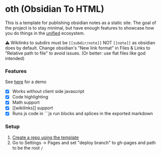 # oth (Obsidian To HTML)

This is a template for publishing obsidian notes as a static site.
The goal of the project is to stay minimal, but have enough features to showcase how you do things in the [unified](https://unifiedjs.com/) ecosystem.

:warning: Wikilinks to subdirs must be `[[subdir/note]]` NOT `[[note]]` as obsidian does by default. Change obsidian's "New link format" in Files & Links to "Relative path to file" to avoid issues. (Or better: use flat files like god intended)

### Features

See [here](https://ulissemini.github.io/oth/) for a demo

- [x] Works without client side javascript
- [x] Code highlighting
- [x] Math support
- [x] [[wikilinks]] support
- [x] Runs js code in \`\`\`js run blocks and splices in the exported markdown

### Setup

1. [Create a repo using the template](https://github.com/UlisseMini/oth/generate)
2. Go to Settings -> Pages and set "deploy branch" to gh-pages and path to be the root `/`
